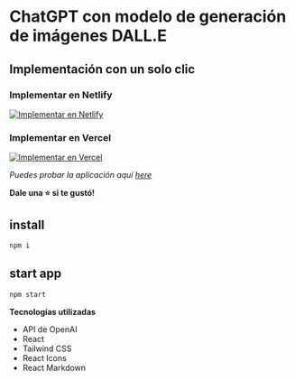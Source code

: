 # ChatGPT con modelo de generación de imágenes DALL.E

## Implementación con un solo clic

### Implementar en Netlify

[![Implementar en Netlify](https://www.netlify.com/img/deploy/button.svg)](https://app.netlify.com/start/deploy?repository=https://github.com/EyuCoder/chatgpt-clone)

### Implementar en Vercel

[![Implementar en Vercel](https://vercel.com/button)](https://vercel.com/new/clone?repository-url=https://github.com/EyuCoder/chatgpt-clone&project-name=chatgpt-and-dalle&repo-name=chatgpt-clone)

_Puedes probar la aplicación aquí [here](https://dialogix.netlify.app/)_

**Dale una ⭐ si te gustó!**

## install

```bash
npm i
```

## start app

```bash
npm start
```

**Tecnologías utilizadas**

- API de OpenAI
- React
- Tailwind CSS
- React Icons
- React Markdown
